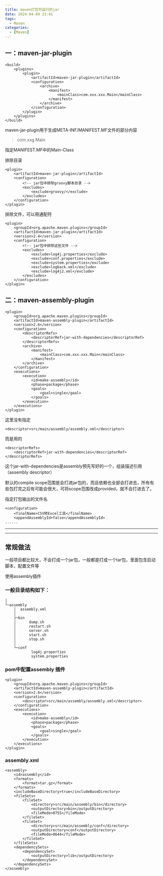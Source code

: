 ```yaml
---
title: maven打包可运行的jar
date: 2024-04-09 23:41
tags: 
  - Maven
categories:
  - [Maven]
---
```


## 一：maven-jar-plugin
```
<build>
	<plugins>
		<plugin>
			<artifactId>maven-jar-plugin</artifactId>
			<configuration>
				<archive>
					<manifest>
						<mainClass>com.xxx.xxx.Main</mainClass>
					</manifest>
				</archive>
			</configuration>
		</plugin>
	</plugins>
</build>
```
maven-jar-plugin用于生成META-INF/MANIFEST.MF文件的部分内容  
><mainClass>com.xxg.Main</mainClass>

指定MANIFEST.MF中的Main-Class

排除目录
```
<plugin>
	<artifactId>maven-jar-plugin</artifactId>
	<configuration>
		<!-- jar包中排除groovy脚本目录 -->
		<excludes>
			<exclude>groovy/</exclude>
		</excludes>
	</configuration>
</plugin>
```
排除文件，可以用通配符
```
<plugin>
	<groupId>org.apache.maven.plugins</groupId>
	<artifactId>maven-jar-plugin</artifactId>
	<version>2.4</version>
	<configuration>
		<!-- jar包中排除这些文件 -->
		<excludes>
			<exclude>log4j.properties</exclude>
			<exclude>conf.properties</exclude>
			<exclude>system.properties</exclude>
			<exclude>logback.xml</exclude>
			<exclude>log4j2.xml</exclude>
		</excludes>
	</configuration>
</plugin>
```


## 二：maven-assembly-plugin

```
<plugin>
	<groupId>org.apache.maven.plugins</groupId>
	<artifactId>maven-assembly-plugin</artifactId>
	<version>2.6</version>
	<configuration>
		<descriptorRefs>
			<descriptorRef>jar-with-dependencies</descriptorRef>
		</descriptorRefs>
		<archive>
			<manifest>
				<mainClass>com.xxx.xxx.Main</mainClass>
			</manifest>
		</archive>
	</configuration>
	<executions>
		<execution>
			<id>make-assembly</id>
			<phase>package</phase>
			<goals>
				<goal>single</goal>
			</goals>
		</execution>
	</executions>
</plugin>
```

这里没有指定
```
<descriptor>src/main/assembly/assembly.xml</descriptor>  
```
而是用的
```		
<descriptorRefs>
	<descriptorRef>jar-with-dependencies</descriptorRef>
</descriptorRefs>
```
这个jar-with-dependencies是assembly预先写好的一个，组装描述引用（assembly descriptor）

默认的compile scope范围是会打进jar包的，而且依赖也全部会打进去，所有有些包打完之后有可能会很大，可将scope范围改成provided，就不会打进去了。

指定打包输出的文件名
```
<configuration>
	<finalName>CSV转Excel工具</finalName>
	<appendAssemblyId>false</appendAssemblyId>
......
```

---

---


## 常规做法

一般项目都比较大，不会打成一个jar包，一般都是打成一个tar包，里面包含启动脚本，配置文件等
 
使用assembly插件  


### 一般目录结构如下：
```
│
└─assembly
	│  assembly.xml
	│
	├─bin
	│      dump.sh
	│      restart.sh
	│      server.sh
	│      start.sh
	│      stop.sh
	│
	└─conf
			log4j.properties
			system.properties
```

### pom中配置assembly 插件
```
<plugin>
    <groupId>org.apache.maven.plugins</groupId>
    <artifactId>maven-assembly-plugin</artifactId>
    <version>2.6</version>
    <configuration>
        <descriptor>src/main/assembly/assembly.xml</descriptor>
    </configuration>
    <executions>
        <execution>
            <id>make-assembly</id>
            <phase>package</phase>
            <goals>
                <goal>single</goal>
            </goals>
        </execution>
    </executions>
</plugin>
```
 
### assembly.xml
```
<assembly>
	<id>assembly</id>
	<formats>
		<format>tar.gz</format>
	</formats>
	<includeBaseDirectory>true</includeBaseDirectory>
	<fileSets>
		<fileSet>
			<directory>src/main/assembly/bin</directory>
			<outputDirectory>bin</outputDirectory>
			<fileMode>0755</fileMode>
		</fileSet>
		<fileSet>
			<directory>src/main/assembly/conf</directory>
			<outputDirectory>conf</outputDirectory>
			<fileMode>0644</fileMode>
		</fileSet>
	</fileSets>
	<dependencySets>
		<dependencySet>
			<outputDirectory>lib</outputDirectory>
		</dependencySet>
	</dependencySets>
</assembly>
```
 



